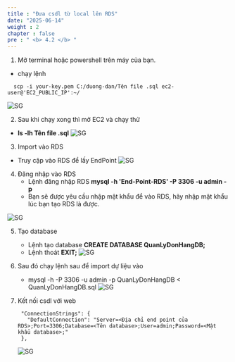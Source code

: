 ```yaml
---
title : "Đưa csdl từ local lên RDS"
date: "2025-06-14"
weight : 2 
chapter : false
pre : " <b> 4.2 </b> "
---
```



1. Mở terminal hoặc powershell trên máy của bạn.
  + chạy lệnh 
  ```
    scp -i your-key.pem C:/duong-dan/Tên file .sql ec2-user@'EC2_PUBLIC_IP':~/
  ```
  ![SG](/images/3.connect/EC2_connect/RDS_CN_1.png)

2. Sau khi chạy xong thì mở EC2 và chạy thử
  + **ls -lh Tên file .sql**
  ![SG](/images/3.connect/EC2_connect/RDS_CN_2.png)

3. Import vào RDS
  + Truy cập vào RDS để lấy EndPoint
  ![SG](/images/3.connect/EC2_connect/RDS_CN_3.png)

4. Đăng nhập vào RDS
   + Lệnh đăng nhập RDS **mysql -h 'End-Point-RDS' -P 3306 -u admin -p**
   + Bạn sẽ được yêu cầu nhập mật khẩu để vào RDS, hãy nhập mật khẩu lúc bạn tạo RDS là được.

  ![SG](/images/3.connect/EC2_connect/RDS_CN_4.png)
  
5. Tạo database
   + Lệnh tạo database **CREATE DATABASE QuanLyDonHangDB;**
   + Lệnh thoát **EXIT;**
  ![SG](/images/3.connect/EC2_connect/RDS_CN_6.png)

6. Sau đó chạy lệnh sau để import dự liệu vào
   + mysql -h <rds-endpoint> -P 3306 -u admin -p QuanLyDonHangDB < QuanLyDonHangDB.sql
  ![SG](/images/3.connect/EC2_connect/RDS_CN_5.png)

7. Kết nối csdl với web

   ```
    "ConnectionStrings": {
      "DefaultConnection": "Server=<Địa chỉ end point của RDS>;Port=3306;Database=<Tên database>;User=admin;Password=<Mật khẩu database>;"
    },
   ```
   ![SG](/images/3.connect/EC2_connect/EC2_CN_RDS.png)
